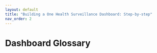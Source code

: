 ```yaml
---
layout: default
title: "Building a One Health Surveillance Dashboard: Step-by-step"
nav_order: 2
---
```


# Dashboard Glossary


